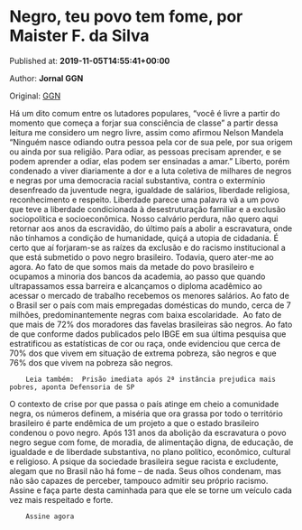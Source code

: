 
# Negro, teu povo tem fome, por Maister F. da Silva

Published at: **2019-11-05T14:55:41+00:00**

Author: **Jornal GGN**

Original: [GGN](https://jornalggn.com.br/artigos/negro-teu-povo-tem-fome-por-maister-f-da-silva/)

Há um dito comum entre os lutadores populares, “você é livre a partir do momento que começa a forjar sua consciência de classe” a partir dessa leitura me considero um negro livre, assim como afirmou Nelson Mandela “Ninguém nasce odiando outra pessoa pela cor de sua pele, por sua origem ou ainda por sua religião. Para odiar, as pessoas precisam aprender, e se podem aprender a odiar, elas podem ser ensinadas a amar.” Liberto, porém condenado a viver diariamente a dor e a luta coletiva de milhares de negros e negras por uma democracia racial substantiva, contra o extermínio desenfreado da juventude negra, igualdade de salários, liberdade religiosa, reconhecimento e respeito. Liberdade parece uma palavra vã a um povo que teve a liberdade condicionada à desestruturação familiar e a exclusão sociopolítica e socioeconômica.
Nosso calvário perdura, não quero aqui retornar aos anos da escravidão, do último país a abolir a escravatura, onde não tínhamos a condição de humanidade, quiçá a utopia de cidadania. É certo que aí forjaram-se as raízes da exclusão e do racismo institucional a que está submetido o povo negro brasileiro. Todavia, quero ater-me ao agora. Ao fato de que somos mais da metade do povo brasileiro e ocupamos a minoria dos bancos da academia, ao passo que quando ultrapassamos essa barreira e alcançamos o diploma acadêmico ao acessar o mercado de trabalho recebemos os menores salários. Ao fato de o Brasil ser o país com mais empregadas domésticas do mundo, cerca de 7 milhões, predominantemente negras com baixa escolaridade.  Ao fato de que mais de 72% dos moradores das favelas brasileiras são negros. Ao fato de que conforme dados publicados pelo IBGE em sua última pesquisa que estratificou as estatísticas de cor ou raça, onde evidenciou que cerca de 70% dos que vivem em situação de extrema pobreza, são negros e que 76% dos que vivem na pobreza são negros.

        Leia também:  Prisão imediata após 2ª instância prejudica mais pobres, aponta Defensoria de SP
      
O contexto de crise por que passa o país atinge em cheio a comunidade negra, os números definem, a miséria que ora grassa por todo o território brasileiro é parte endêmica de um projeto a que o estado brasileiro condenou o povo negro. Após 131 anos da abolição da escravatura o povo negro segue com fome, de moradia, de alimentação digna, de educação, de igualdade e de liberdade substantiva, no plano político, econômico, cultural e religioso. A psique da sociedade brasileira segue racista e excludente, alegam que no Brasil não há fome – de nada. Seus olhos condenam, mas não são capazes de perceber, tampouco admitir seu próprio racismo.
Assine e faça parte desta caminhada para que ele se torne um veículo cada vez mais respeitado e forte.

        Assine agora
      
